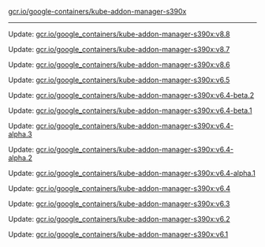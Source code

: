 [gcr.io/google-containers/kube-addon-manager-s390x](https://hub.docker.com/r/cruse/kube-addon-manager-s390x/tags/) 

----
Update: [gcr.io/google_containers/kube-addon-manager-s390x:v8.8](https://hub.docker.com/r/cruse/kube-addon-manager-s390x/tags/)

Update: [gcr.io/google_containers/kube-addon-manager-s390x:v8.7](https://hub.docker.com/r/cruse/kube-addon-manager-s390x/tags/)

Update: [gcr.io/google_containers/kube-addon-manager-s390x:v8.6](https://hub.docker.com/r/cruse/kube-addon-manager-s390x/tags/)

Update: [gcr.io/google_containers/kube-addon-manager-s390x:v6.5](https://hub.docker.com/r/cruse/kube-addon-manager-s390x/tags/)

Update: [gcr.io/google_containers/kube-addon-manager-s390x:v6.4-beta.2](https://hub.docker.com/r/cruse/kube-addon-manager-s390x/tags/)

Update: [gcr.io/google_containers/kube-addon-manager-s390x:v6.4-beta.1](https://hub.docker.com/r/cruse/kube-addon-manager-s390x/tags/)

Update: [gcr.io/google_containers/kube-addon-manager-s390x:v6.4-alpha.3](https://hub.docker.com/r/cruse/kube-addon-manager-s390x/tags/)

Update: [gcr.io/google_containers/kube-addon-manager-s390x:v6.4-alpha.2](https://hub.docker.com/r/cruse/kube-addon-manager-s390x/tags/)

Update: [gcr.io/google_containers/kube-addon-manager-s390x:v6.4-alpha.1](https://hub.docker.com/r/cruse/kube-addon-manager-s390x/tags/)

Update: [gcr.io/google_containers/kube-addon-manager-s390x:v6.4](https://hub.docker.com/r/cruse/kube-addon-manager-s390x/tags/)

Update: [gcr.io/google_containers/kube-addon-manager-s390x:v6.3](https://hub.docker.com/r/cruse/kube-addon-manager-s390x/tags/)

Update: [gcr.io/google_containers/kube-addon-manager-s390x:v6.2](https://hub.docker.com/r/cruse/kube-addon-manager-s390x/tags/)

Update: [gcr.io/google_containers/kube-addon-manager-s390x:v6.1](https://hub.docker.com/r/cruse/kube-addon-manager-s390x/tags/)

